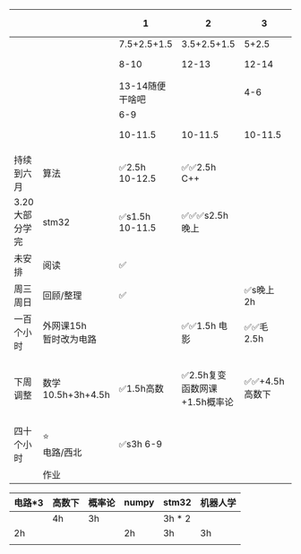 
|           |                     | 1                     | 2                   | 3          | 4                | 5         | 6 7-12        | 7 7-12 |
| --------- | ------------------- | --------------------- | ------------------- | ---------- | ---------------- | --------- | ------------- | ------ |
|           |                     | 7.5+2.5+1.5           | 3.5+2.5+1.5         | 5+2.5      | 7.5+3+1.5        | 8.5+2.5   | 15            | 15-3   |
|           |                     | 8-10                  | 12-13               | 12-14      | 12.5-17.5        | 13.5-20.5 |               |        |
|           |                     | 13-14随便干啥吧            |                     | 4-6        |                  |           |               |        |
|           |                     | 6-9                   |                     |            | 8-9              |           |               |        |
|           |                     | 10-11.5               | 10-11.5             | 10-11.5    | 10-11.5          | 10-11.5   |               |        |
|           |                     |                       |                     |            |                  |           |               |        |
| 持续到六月     | 算法                  | ✅2.5h<br>10-12.5      | ✅✅2.5h C++          |            |                  | ✅马2.5h    |               | ✅2h    |
| 3.20大部分学完 | stm32               | ✅s1.5h<br>10-11.5<br> | ✅✅✅s2.5h 晚上         |            | ✅s2h             | ✅4h       | ✅✅5h          | ✅✅4h   |
| 未安排       | 阅读                  | ✅                     |                     |            | ✅s2h             |           |               |        |
| 周三周日      | 回顾/整理               | ✅                     |                     | ✅s晚上2h     |                  |           |               | ✅1h    |
| 一百个小时     | 外网课15h<br>暂时改为电路    |                       | ✅✅1.5h 电影           | ✅✅毛2.5h    |                  | ✅s2h      | ✅✅5h          | ✅✅5h   |
| 下周调整      | 数学<br>10.5h+3h+4.5h | ✅1.5h高数               | ✅2.5h复变函数网课+1.5h概率论 | ✅✅+4.5h高数下 | ✅1.5h高数下+1.5h概率论 |           | ✅3h高数下+2h复变函数 |        |
| 四十个小时     | ⭐<br>电路/西北          | ✅s3h 6-9              |                     |            | ✅s2.5h           | ✅s2.5h    |               |        |
|           | 作业                  |                       |                     |            | ✅1.5h            |           |               |        |


| 电路*3 | 高数下 | 概率论 | numpy | stm32  | 机器人学 |
| ---- | --- | --- | ----- | ------ | ---- |
|      | 4h  | 3h  |       | 3h * 2 |      |
| 2h   |     |     | 2h    | 3h     | 3h   |
|      |     |     |       |        |      |
